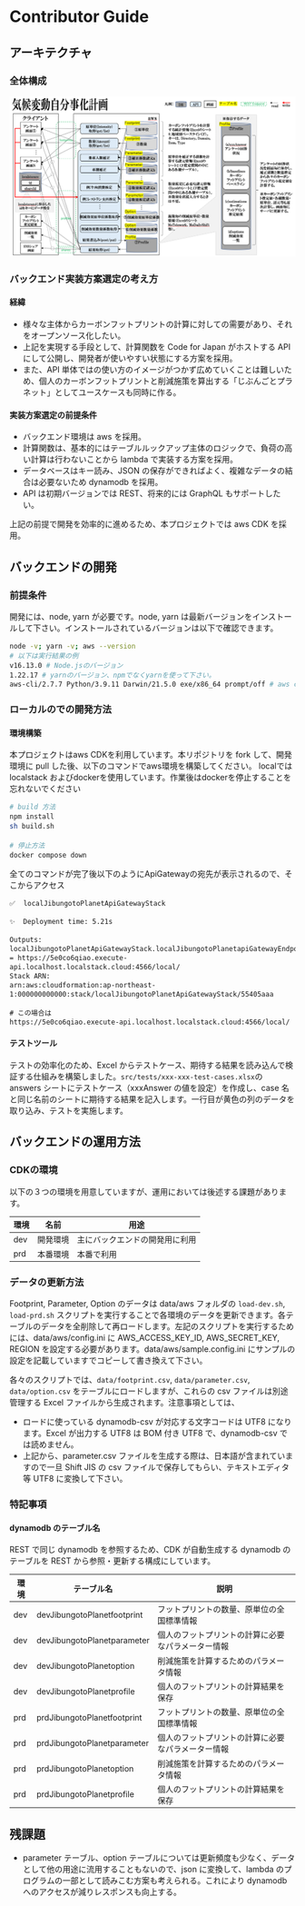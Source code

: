 # Contributor Guide

## アーキテクチャ

### 全体構成

![アーキテクチャ全体構成](doc/img/archtecture.png)

### バックエンド実装方案選定の考え方

#### 経緯

- 様々な主体からカーボンフットプリントの計算に対しての需要があり、それをオープンソース化したい。
- 上記を実現する手段として、計算関数を Code for Japan がホストする API にして公開し、開発者が使いやすい状態にする方案を採用。
- また、API 単体ではの使い方のイメージがつかず広めていくことは難しいため、個人のカーボンフットプリントと削減施策を算出する「じぶんごとプラネット」としてユースケースも同時に作る。

#### 実装方案選定の前提条件

- バックエンド環境は aws を採用。
- 計算関数は、基本的にはテーブルルックアップ主体のロジックで、負荷の高い計算は行わないことから lambda で実装する方案を採用。
- データベースはキー読み、JSON の保存ができればよく、複雑なデータの結合は必要ないため dynamodb を採用。
- API は初期バージョンでは REST、将来的には GraphQL もサポートしたい。

上記の前提で開発を効率的に進めるため、本プロジェクトでは aws CDK を採用。

## バックエンドの開発

### 前提条件

開発には、node, yarn が必要です。node, yarn は最新バージョンをインストールして下さい。インストールされているバージョンは以下で確認できます。

```bash
node -v; yarn -v; aws --version
# 以下は実行結果の例
v16.13.0 # Node.jsのバージョン
1.22.17 # yarnのバージョン、npmでなくyarnを使って下さい。
aws-cli/2.7.7 Python/3.9.11 Darwin/21.5.0 exe/x86_64 prompt/off # aws cliのバージョン
```

### ローカルのでの開発方法

#### 環境構築

本プロジェクトはaws CDKを利用しています。本リポジトリを fork して、開発環境に pull した後、以下のコマンドでaws環境を構築してください。
localでは localstack およびdockerを使用しています。作業後はdockerを停止することを忘れないでください

```bash
# build 方法
npm install
sh build.sh

# 停止方法
docker compose down
```
全てのコマンドが完了後以下のようにApiGatewayの宛先が表示されるので、そこからアクセス

```shell
✅  localJibungotoPlanetApiGatewayStack

✨  Deployment time: 5.21s

Outputs:
localJibungotoPlanetApiGatewayStack.localJibungotoPlanetapiGatewayEndpointEA44D72E = https://5e0co6qiao.execute-api.localhost.localstack.cloud:4566/local/
Stack ARN:
arn:aws:cloudformation:ap-northeast-1:000000000000:stack/localJibungotoPlanetApiGatewayStack/55405aaa

# この場合は
https://5e0co6qiao.execute-api.localhost.localstack.cloud:4566/local/
````

#### テストツール

テストの効率化のため、Excel からテストケース、期待する結果を読み込んで検証する仕組みを構築しました。`src/tests/xxx-xxx-test-cases.xlsx`の answers シートにテストケース（xxxAnswer の値を設定）を作成し、case 名と同じ名前のシートに期待する結果を記入します。一行目が黄色の列のデータを取り込み、テストを実施します。

## バックエンドの運用方法

### CDKの環境

以下の３つの環境を用意していますが、運用においては後述する課題があります。

|環境|名前|用途|
|---|---|---|
|dev|開発環境|主にバックエンドの開発用に利用|
|prd|本番環境|本番で利用|

### データの更新方法

Footprint, Parameter, Option のデータは data/aws フォルダの `load-dev.sh`, `load-prd.sh` スクリプトを実行することで各環境のデータを更新できます。各テーブルのデータを全削除して再ロードします。左記のスクリプトを実行するためには、data/aws/config.ini に AWS_ACCESS_KEY_ID, AWS_SECRET_KEY, REGION を設定する必要があります。data/aws/sample.config.ini にサンプルの設定を記載していますでコピーして書き換えて下さい。

各々のスクリプトでは、`data/footprint.csv`, `data/parameter.csv`, `data/option.csv` をテーブルにロードしますが、これらの csv ファイルは別途管理する Excel ファイルから生成されます。注意事項としては、

- ロードに使っている dynamodb-csv が対応する文字コードは UTF8 になります。Excel が出力する UTF8 は BOM 付き UTF8 で、dynamodb-csv では読めません。
- 上記から、parameter.csv ファイルを生成する際は、日本語が含まれていますので一旦 Shift JIS の csv ファイルで保存してもらい、テキストエディタ等 UTF8 に変換して下さい。

### 特記事項

#### dynamodb のテーブル名

REST で同じ dynamodb を参照するため、CDK が自動生成する dynamodb のテーブルを REST から参照・更新する構成にしています。

| 環境  | テーブル名                       | 説明                        |
|-----|-----------------------------|---------------------------|
| dev | devJibungotoPlanetfootprint | フットプリントの数量、原単位の全国標準情報     |
| dev | devJibungotoPlanetparameter | 個人のフットプリントの計算に必要なパラメーター情報 |
| dev | devJibungotoPlanetoption    | 削減施策を計算するためのパラメータ情報       |
| dev | devJibungotoPlanetprofile   | 個人のフットプリントの計算結果を保存        |
| prd | prdJibungotoPlanetfootprint | フットプリントの数量、原単位の全国標準情報     |
| prd | prdJibungotoPlanetparameter | 個人のフットプリントの計算に必要なパラメーター情報 |
| prd | prdJibungotoPlanetoption    | 削減施策を計算するためのパラメータ情報       |
| prd | prdJibungotoPlanetprofile   | 個人のフットプリントの計算結果を保存        |

## 残課題

- parameter テーブル、option テーブルについては更新頻度も少なく、データとして他の用途に流用することもないので、json に変換して、lambda のプログラムの一部として読みこむ方案も考えられる。これにより dynamodb へのアクセスが減りレスポンスも向上する。

